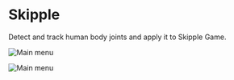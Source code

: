 # Skipple
Detect and track human body joints and apply it to Skipple Game.

![Main menu](https://i.ibb.co/J3zP3Sp/Picture1.png)

![Main menu](https://i.ibb.co/VtjPFFC/Picture2.png)
